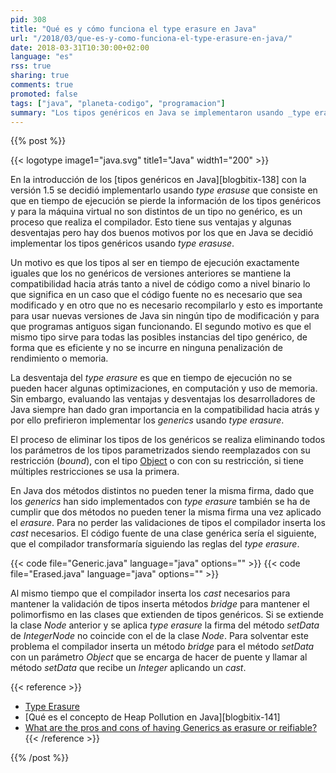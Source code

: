 ```yaml
---
pid: 308
title: "Qué es y cómo funciona el type erasure en Java"
url: "/2018/03/que-es-y-como-funciona-el-type-erasure-en-java/"
date: 2018-03-31T10:30:00+02:00
language: "es"
rss: true
sharing: true
comments: true
promoted: false
tags: ["java", "planeta-codigo", "programacion"]
summary: "Los tipos genéricos en Java se implementaron usando _type erasure_ por simplicidad en la implementación, no incurrir en penalizaciones de rendimiento o memoria y por mantener la compatibilidad con versiones anteriores de Java. Son varios los conceptos que están asociados a la implementación de los tipos genéricos en Java que es recomendable conocer como _type erasure_  y métodos _bridge_ de este artículo pero también _heap pollution_, _non-reifiable_, _wildcards_ y _bound type parameters_."
---
```


{{% post %}}

{{< logotype image1="java.svg" title1="Java" width1="200" >}}

En la introducción de los [tipos genéricos en Java][blogbitix-138] con la versión 1.5 se decidió implementarlo usando _type erasuse_ que consiste en que en tiempo de ejecución se pierde la información de los tipos genéricos y para la máquina virtual no son distintos de un tipo no genérico, es un proceso que realiza el compilador. Esto tiene sus ventajas y algunas desventajas pero hay dos buenos motivos por los que en Java se decidió implementar los tipos genéricos usando _type erasuse_.

Un motivo es que los tipos al ser en tiempo de ejecución exactamente iguales que los no genéricos de versiones anteriores se mantiene la compatibilidad hacia atrás tanto a nivel de código como a nivel binario lo que significa en un caso que el código fuente no es necesario que sea modificado y en otro que no es necesario recompilarlo y esto es importante para usar nuevas versiones de Java sin ningún tipo de modificación y para que programas antiguos sigan funcionando. El segundo motivo es que el mismo tipo sirve para todas las posibles instancias del tipo genérico, de forma que es eficiente y no se incurre en ninguna penalización de rendimiento o memoria.

La desventaja del _type erasure_ es que en tiempo de ejecución no se pueden hacer algunas optimizaciones, en computación y uso de memoria. Sin embargo, evaluando las ventajas y desventajas los desarrolladores de Java siempre han dado gran importancia en la compatibilidad hacia atrás y por ello prefirieron implementar los _generics_ usando _type erasure_.

El proceso de eliminar los tipos de los genéricos se realiza eliminando todos los parámetros de los tipos parametrizados siendo reemplazados con su restricción (_bound_), con el tipo [Object](https://docs.oracle.com/javase/10/docs/api/java/lang/Object.html) o con con su restricción, si tiene múltiples restricciones se usa la primera.

En Java dos métodos distintos no pueden tener la misma firma, dado que los _generics_ han sido implementados con _type erasure_ también se ha de cumplir que dos métodos no pueden tener la misma firma una vez aplicado el _erasure_. Para no perder las validaciones de tipos el compilador inserta los _cast_ necesarios. El código fuente de una clase genérica sería el siguiente, que el compilador transformaría siguiendo las reglas del _type erasure_.

{{< code file="Generic.java" language="java" options="" >}}
{{< code file="Erased.java" language="java" options="" >}}

Al mismo tiempo que el compilador inserta los _cast_ necesarios para mantener la validación de tipos inserta métodos _bridge_ para mantener el polimorfismo en las clases que extienden de tipos genéricos. Si se extiende la clase _Node_ anterior y se aplica _type erasure_ la firma del método _setData_ de _IntegerNode_ no coincide con el de la clase _Node_. Para solventar este problema el compilador inserta un método _bridge_ para el método _setData_ con un parámetro _Object_ que se encarga de hacer de puente y llamar al método _setData_ que recibe un _Integer_ aplicando un _cast_.

{{< reference >}}
* [Type Erasure](https://docs.oracle.com/javase/tutorial/java/generics/erasure.html)
* [Qué es el concepto de Heap Pollution en Java][blogbitix-141]
* [What are the pros and cons of having Generics as erasure or reifiable?](https://www.quora.com/What-are-the-pros-and-cons-of-having-Generics-as-erasure-or-reifiable?share=1)
{{< /reference >}}

{{% /post %}}
